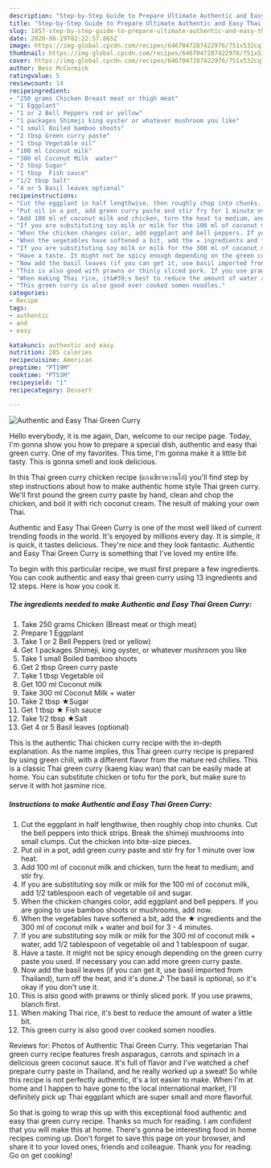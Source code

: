 ```yaml
---
description: "Step-by-Step Guide to Prepare Ultimate Authentic and Easy Thai Green Curry"
title: "Step-by-Step Guide to Prepare Ultimate Authentic and Easy Thai Green Curry"
slug: 1857-step-by-step-guide-to-prepare-ultimate-authentic-and-easy-thai-green-curry
date: 2020-06-29T02:22:57.865Z
image: https://img-global.cpcdn.com/recipes/6467047287422976/751x532cq70/authentic-and-easy-thai-green-curry-recipe-main-photo.jpg
thumbnail: https://img-global.cpcdn.com/recipes/6467047287422976/751x532cq70/authentic-and-easy-thai-green-curry-recipe-main-photo.jpg
cover: https://img-global.cpcdn.com/recipes/6467047287422976/751x532cq70/authentic-and-easy-thai-green-curry-recipe-main-photo.jpg
author: Bess McCormick
ratingvalue: 5
reviewcount: 14
recipeingredient:
- "250 grams Chicken Breast meat or thigh meat"
- "1 Eggplant"
- "1 or 2 Bell Peppers red or yellow"
- "1 packages Shimeji king oyster or whatever mushroom you like"
- "1 small Boiled bamboo shoots"
- "2 tbsp Green curry paste"
- "1 tbsp Vegetable oil"
- "100 ml Coconut milk"
- "300 ml Coconut Milk  water"
- "2 tbsp Sugar"
- "1 tbsp  Fish sauce"
- "1/2 tbsp Salt"
- "4 or 5 Basil leaves optional"
recipeinstructions:
- "Cut the eggplant in half lengthwise, then roughly chop into chunks. Cut the bell peppers into thick strips. Break the shimeji mushrooms into small clumps. Cut the chicken into bite-size pieces."
- "Put oil in a pot, add green curry paste and stir fry for 1 minute over low heat."
- "Add 100 ml of coconut milk and chicken, turn the heat to medium, and stir fry."
- "If you are substituting soy milk or milk for the 100 ml of coconut milk, add 1/2 tablespoon each of vegetable oil and sugar."
- "When the chicken changes color, add eggplant and bell peppers. If you are going to use bamboo shoots or mushrooms, add now."
- "When the vegetables have softened a bit, add the ★ ingredients and the 300 ml of coconut milk + water and boil for 3 - 4 minutes."
- "If you are substituting soy milk or milk for the 300 ml of coconut milk + water, add 1/2 tablespoon of vegetable oil and 1 tablespoon of sugar."
- "Have a taste. It might not be spicy enough depending on the green curry paste you used. If necessary you can add more green curry paste."
- "Now add the basil leaves (if you can get it, use basil imported from Thailand), turn off the heat, and it&#39;s done.♪ The basil is optional, so it&#39;s okay if you don&#39;t use it."
- "This is also good with prawns or thinly sliced pork. If you use prawns, blanch first."
- "When making Thai rice, it&#39;s best to reduce the amount of water a little bit."
- "This green curry is also good over cooked somen noodles."
categories:
- Recipe
tags:
- authentic
- and
- easy

katakunci: authentic and easy 
nutrition: 285 calories
recipecuisine: American
preptime: "PT19M"
cooktime: "PT53M"
recipeyield: "1"
recipecategory: Dessert

---
```



![Authentic and Easy Thai Green Curry](https://img-global.cpcdn.com/recipes/6467047287422976/751x532cq70/authentic-and-easy-thai-green-curry-recipe-main-photo.jpg)

Hello everybody, it is me again, Dan, welcome to our recipe page. Today, I'm gonna show you how to prepare a special dish, authentic and easy thai green curry. One of my favorites. This time, I'm gonna make it a little bit tasty. This is gonna smell and look delicious.

In this Thai green curry chicken recipe (แกงเขียวหวานไก่) you&#39;ll find step by step instructions about how to make authentic home style Thai green curry. We&#39;ll first pound the green curry paste by hand, clean and chop the chicken, and boil it with rich coconut cream. The result of making your own Thai.

Authentic and Easy Thai Green Curry is one of the most well liked of current trending foods in the world. It's enjoyed by millions every day. It is simple, it is quick, it tastes delicious. They're nice and they look fantastic. Authentic and Easy Thai Green Curry is something that I've loved my entire life.


To begin with this particular recipe, we must first prepare a few ingredients. You can cook authentic and easy thai green curry using 13 ingredients and 12 steps. Here is how you cook it.

<!--inarticleads1-->

##### The ingredients needed to make Authentic and Easy Thai Green Curry:

1. Take 250 grams Chicken (Breast meat or thigh meat)
1. Prepare 1 Eggplant
1. Take 1 or 2 Bell Peppers (red or yellow)
1. Get 1 packages Shimeji, king oyster, or whatever mushroom you like
1. Take 1 small Boiled bamboo shoots
1. Get 2 tbsp Green curry paste
1. Take 1 tbsp Vegetable oil
1. Get 100 ml Coconut milk
1. Take 300 ml Coconut Milk + water
1. Take 2 tbsp ★Sugar
1. Get 1 tbsp ★ Fish sauce
1. Take 1/2 tbsp ★Salt
1. Get 4 or 5 Basil leaves (optional)


This is the authentic Thai chicken curry recipe with the in-depth explanation. As the name implies, this Thai green curry recipe is prepared by using green chili, with a different flavor from the mature red chilies. This is a classic Thai green curry (kaeng kiau wan) that can be easily made at home. You can substitute chicken or tofu for the pork, but make sure to serve it with hot jasmine rice. 

<!--inarticleads2-->

##### Instructions to make Authentic and Easy Thai Green Curry:

1. Cut the eggplant in half lengthwise, then roughly chop into chunks. Cut the bell peppers into thick strips. Break the shimeji mushrooms into small clumps. Cut the chicken into bite-size pieces.
1. Put oil in a pot, add green curry paste and stir fry for 1 minute over low heat.
1. Add 100 ml of coconut milk and chicken, turn the heat to medium, and stir fry.
1. If you are substituting soy milk or milk for the 100 ml of coconut milk, add 1/2 tablespoon each of vegetable oil and sugar.
1. When the chicken changes color, add eggplant and bell peppers. If you are going to use bamboo shoots or mushrooms, add now.
1. When the vegetables have softened a bit, add the ★ ingredients and the 300 ml of coconut milk + water and boil for 3 - 4 minutes.
1. If you are substituting soy milk or milk for the 300 ml of coconut milk + water, add 1/2 tablespoon of vegetable oil and 1 tablespoon of sugar.
1. Have a taste. It might not be spicy enough depending on the green curry paste you used. If necessary you can add more green curry paste.
1. Now add the basil leaves (if you can get it, use basil imported from Thailand), turn off the heat, and it&#39;s done.♪ The basil is optional, so it&#39;s okay if you don&#39;t use it.
1. This is also good with prawns or thinly sliced pork. If you use prawns, blanch first.
1. When making Thai rice, it&#39;s best to reduce the amount of water a little bit.
1. This green curry is also good over cooked somen noodles.


Reviews for: Photos of Authentic Thai Green Curry. This vegetarian Thai green curry recipe features fresh asparagus, carrots and spinach in a delicious green coconut sauce. It&#39;s full of flavor and I&#39;ve watched a chef prepare curry paste in Thailand, and he really worked up a sweat! So while this recipe is not perfectly authentic, it&#39;s a lot easier to make. When I&#39;m at home and I happen to have gone to the local international market, I&#39;ll definitely pick up Thai eggplant which are super small and more flavorful. 

So that is going to wrap this up with this exceptional food authentic and easy thai green curry recipe. Thanks so much for reading. I am confident that you will make this at home. There's gonna be interesting food in home recipes coming up. Don't forget to save this page on your browser, and share it to your loved ones, friends and colleague. Thank you for reading. Go on get cooking!
